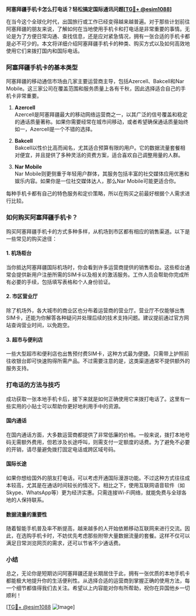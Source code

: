 **阿塞拜疆手机卡怎么打电话？轻松搞定国际通讯问题[[TG💪+ @esim1088](https://t.me/s/esim1088)]**

在当今这个全球化时代，出国旅行或工作已经变得越来越普遍。对于那些计划前往阿塞拜疆的朋友来说，了解如何在当地使用手机卡和打电话是非常重要的事情。无论是为了方便日常沟通、查找信息，还是应对紧急情况，拥有一张合适的手机卡都是必不可少的。本文将详细介绍阿塞拜疆手机卡的种类、购买方式以及如何高效地使用它们来拨打国内和国际电话。

### 阿塞拜疆手机卡的基本类型

阿塞拜疆的移动通信市场由几家主要运营商主导，包括Azercell、Bakcell和Nar Mobile。这三家公司在覆盖范围和服务质量上各有千秋，因此选择适合自己的手机卡非常重要。

1. **Azercell**  
   Azercell是阿塞拜疆最大的移动网络运营商之一，以其广泛的信号覆盖和稳定的通话质量著称。如果你需要经常在城市间移动，或者希望确保通话质量始终如一，Azercell是一个不错的选择。

2. **Bakcell**  
   Bakcell以性价比高而闻名，尤其适合预算有限的用户。它的数据流量套餐相对便宜，并且提供了多种灵活的资费方案，适合喜欢自己调整用量的人群。

3. **Nar Mobile**  
   Nar Mobile则更侧重于年轻用户群体，其服务包括丰富的社交媒体应用优惠和娱乐内容。如果你是一位社交媒体达人，那么Nar Mobile可能更适合你。

每种手机卡都有自己的特色服务和定价策略，所以在购买之前最好根据个人需求进行比较。

### 如何购买阿塞拜疆手机卡？

购买阿塞拜疆手机卡的方式多种多样，从机场到市区都有相应的销售渠道。以下是一些常见的购买途径：

#### 1. 机场柜台
当你抵达阿塞拜疆国际机场时，你会看到许多运营商提供的销售柜台。这些柜台通常会提供新用户注册所需的SIM卡以及相关的激活服务。工作人员会帮助你完成所有必要的手续，包括填写表格和个人身份验证。

#### 2. 市区营业厅
除了机场外，各大城市的商业区也分布着运营商的营业厅。营业厅不仅能够出售SIM卡，还能为你解答各种疑问并处理后续的技术支持问题。建议提前通过官方网站查询营业时间，以免跑空。

#### 3. 超市与便利店
一些大型超市和便利店也出售预付费SIM卡，这种方式最为便捷。只需带上护照前往收银台即可快速购得所需产品。不过需要注意的是，这类渠道通常不提供额外的服务支持。

### 打电话的方法与技巧

成功获取一张本地手机卡后，接下来就是如何正确使用它来拨打电话了。这里有一些实用的小贴士可以帮助你更好地利用手中的资源。

#### 国内通话
在国内通话方面，大多数运营商都提供了非常低廉的价格。一般来说，拨打本地号码无需额外费用，但若涉及长途呼叫，则需支付一定额度的话费。为了避免不必要的开销，请尽量避免拨打固定电话或跨区域号码。

#### 国际长途
如果你想给国外的朋友打电话，可以考虑开通国际漫游功能。不过这种方式往往成本较高，尤其是在通话时间较长的情况下。相比之下，使用互联网语音软件（如Skype、WhatsApp等）更为经济实惠。只需连接Wi-Fi网络，就能免费与全球各地的人保持联系。

#### 数据流量的重要性
随着智能手机普及率不断提高，越来越多的人开始依赖移动互联网来进行交流。因此，在选购手机卡时，不妨优先考虑那些附带大量数据流量的套餐。这样不仅可以满足日常浏览网页的需求，还可以节省不少通话费。

### 小结

总之，无论你是短期访问阿塞拜疆还是长期居住于此，拥有一张优质的本地手机卡都能极大地提升你的生活便利性。从选择合适的运营商到掌握正确的使用方法，每一个细节都值得我们去关注。希望以上内容能对你有所帮助，祝你在异国他乡一切顺利！

[[TG💪+ @esim1088](https://t.me/s/esim1088) ![Image](https://i.postimg.cc/4NQfJmqS/Snipaste-2025-05-13-00-14-12.png)]